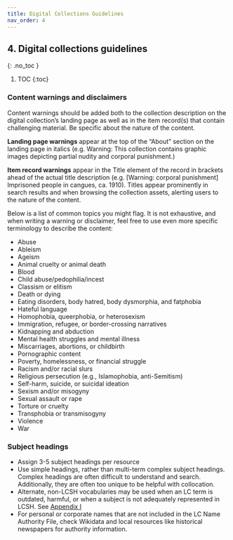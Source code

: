 ```yaml
---
title: Digital Collections Guidelines
nav_order: 4
---
```

## 4. Digital collections guidelines
{: .no_toc }

1. TOC
{:toc}
### Content warnings and disclaimers

Content warnings should be added both to the collection description on the digital collection’s landing page as well as in the item record(s) that contain challenging material.  Be specific about the nature of the content.   

**Landing page warnings** appear at the top of the “About” section on the landing page in italics (e.g. Warning: This collection contains graphic images depicting partial nudity and corporal punishment.)  

**Item record warnings** appear in the Title element of the record in brackets ahead of the actual title description (e.g. [Warning: corporal punishment] Imprisoned people in cangues, ca. 1910).  Titles appear prominently in search results and when browsing the collection assets, alerting users to the nature of the content.   

Below is a list of common topics you might flag.  It is not exhaustive, and when writing a warning or disclaimer, feel free to use even more specific terminology to describe the content: 

- Abuse 
- Ableism 
- Ageism 
- Animal cruelty or animal death 
- Blood 
- Child abuse/pedophilia/incest 
- Classism or elitism 
- Death or dying 
- Eating disorders, body hatred, body dysmorphia, and fatphobia 
- Hateful language 
- Homophobia, queerphobia, or heterosexism 
- Immigration, refugee, or border-crossing narratives 
- Kidnapping and abduction 
- Mental health struggles and mental illness 
- Miscarriages, abortions, or childbirth 
- Pornographic content 
- Poverty, homelessness, or financial struggle 
- Racism and/or racial slurs 
- Religious persecution (e.g., Islamophobia, anti-Semitism) 
- Self-harm, suicide, or suicidal ideation 
- Sexism and/or misogyny 
- Sexual assault or rape 
- Torture or cruelty 
- Transphobia or transmisogyny 
- Violence 
- War

### Subject headings

- Assign 3-5 subject headings per resource 
- Use simple headings, rather than multi-term complex subject headings.  Complex headings are often difficult to understand and search.  Additionally, they are often too unique to be helpful with collocation. 
- Alternate, non-LCSH vocabularies may be used when an LC term is outdated, harmful, or when a subject is not adequately represented in LCSH. See [Appendix I](/csun-inclusive-description/docs/01-Appendix)
- For personal or corporate names that are not included in the LC Name Authority File, check Wikidata and local resources like historical newspapers for authority information. 
 
